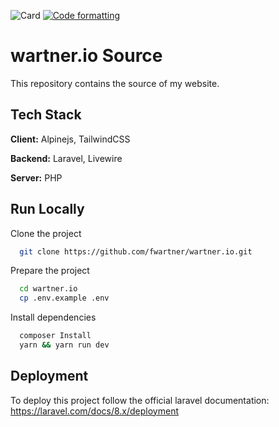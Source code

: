 ![Card](https://wartner.io/og/opengraph.png)
[![Code formatting](https://github.com/fwartner/wartner.io/actions/workflows/format.yml/badge.svg?branch=main)](https://github.com/fwartner/wartner.io/actions/workflows/format.yml)
# wartner.io Source
This repository contains the source of my website.

## Tech Stack
**Client:** Alpinejs, TailwindCSS

**Backend:** Laravel, Livewire

**Server:** PHP

## Run Locally
Clone the project
```bash
  git clone https://github.com/fwartner/wartner.io.git
```

Prepare the project
```bash
  cd wartner.io
  cp .env.example .env
```

Install dependencies
```bash
  composer Install
  yarn && yarn run dev
```

## Deployment
To deploy this project follow the official laravel documentation: https://laravel.com/docs/8.x/deployment
